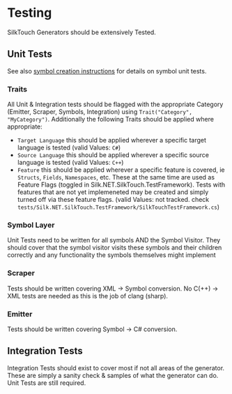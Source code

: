 # Testing

SilkTouch Generators should be extensively Tested.

## Unit Tests

See also [symbol creation instructions](./symbol-layer/symbols/README.md) for details on symbol unit tests.

### Traits

All Unit & Integration tests should be flagged with the appropriate Category (Emitter, Scraper, Symbols, Integration) using `Trait("Category", "MyCategory")`.
Additionally the following Traits should be applied where appropriate:

-   `Target Language` this should be applied wherever a specific target language is tested (valid Values: `C#`)
-   `Source Language` this should be applied wherever a specific source language is tested (valid Values: `C++`)
-   `Feature` this should be applied wherever a specific feature is covered, ie `Structs`, `Fields`, `Namespaces`, etc. These at the same time are used as Feature Flags (toggled in Silk.NET.SilkTouch.TestFramework). Tests with features that are not yet implemeneted may be created and simply turned off via these feature flags. (valid Values: not tracked. check `tests/Silk.NET.SilkTouch.TestFramework/SilkTouchTestFramework.cs`)

### Symbol Layer

Unit Tests need to be written for all symbols AND the Symbol Visitor. They should cover that the symbol visitor visits these symbols and their children correctly and any functionality the symbols themselves might implement

### Scraper

Tests should be written covering XML -> Symbol conversion. No C(++) -> XML tests are needed as this is the job of clang (sharp).

### Emitter

Tests should be written covering Symbol -> C# conversion.

## Integration Tests

Integration Tests should exist to cover most if not all areas of the generator. These are simply a sanity check & samples of what the generator can do. Unit Tests are still required.
